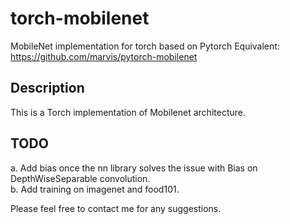 # torch-mobilenet
MobileNet implementation for torch based on Pytorch Equivalent: https://github.com/marvis/pytorch-mobilenet 


## Description
This is a Torch implementation of Mobilenet architecture.


## TODO
a. Add bias once the nn library solves the issue with Bias on DepthWiseSeparable convolution.
<br />
b. Add training on imagenet and food101.
<br />




Please feel free to contact me for any suggestions.
